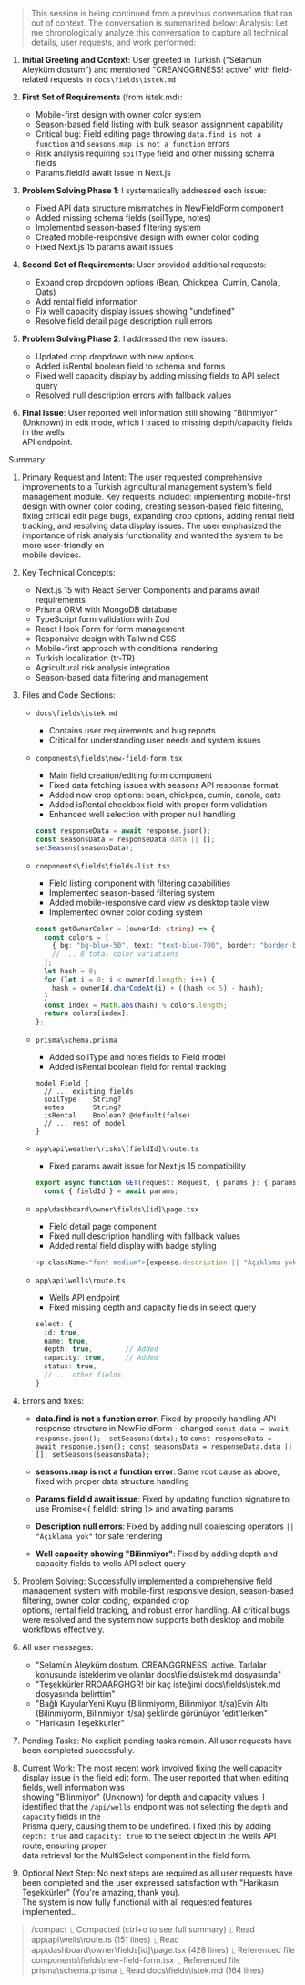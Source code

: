 > This session is being continued from a previous conversation that ran out of context. The conversation is summarized below:
  Analysis:
  Let me chronologically analyze this conversation to capture all technical details, user requests, and work performed:

  1. **Initial Greeting and Context**: User greeted in Turkish ("Selamün Aleyküm dostum") and mentioned "CREANGGRNESS! active" with field-related requests in 
  `docs\fields\istek.md`

  2. **First Set of Requirements** (from istek.md):
     - Mobile-first design with owner color system
     - Season-based field listing with bulk season assignment capability
     - Critical bug: Field editing page throwing `data.find is not a function` and `seasons.map is not a function` errors
     - Risk analysis requiring `soilType` field and other missing schema fields
     - Params.fieldId await issue in Next.js

  3. **Problem Solving Phase 1**: I systematically addressed each issue:
     - Fixed API data structure mismatches in NewFieldForm component
     - Added missing schema fields (soilType, notes)
     - Implemented season-based filtering system
     - Created mobile-responsive design with owner color coding
     - Fixed Next.js 15 params await issues

  4. **Second Set of Requirements**: User provided additional requests:
     - Expand crop dropdown options (Bean, Chickpea, Cumin, Canola, Oats)
     - Add rental field information
     - Fix well capacity display issues showing "undefined"
     - Resolve field detail page description null errors

  5. **Problem Solving Phase 2**: I addressed the new issues:
     - Updated crop dropdown with new options
     - Added isRental boolean field to schema and forms
     - Fixed well capacity display by adding missing fields to API select query
     - Resolved null description errors with fallback values

  6. **Final Issue**: User reported well information still showing "Bilinmiyor" (Unknown) in edit mode, which I traced to missing depth/capacity fields in the wells     
  API endpoint.

  Summary:
  1. Primary Request and Intent:
     The user requested comprehensive improvements to a Turkish agricultural management system's field management module. Key requests included: implementing 
  mobile-first design with owner color coding, creating season-based field filtering, fixing critical edit page bugs, expanding crop options, adding rental field        
  tracking, and resolving data display issues. The user emphasized the importance of risk analysis functionality and wanted the system to be more user-friendly on       
  mobile devices.

  2. Key Technical Concepts:
     - Next.js 15 with React Server Components and params await requirements
     - Prisma ORM with MongoDB database
     - TypeScript form validation with Zod
     - React Hook Form for form management
     - Responsive design with Tailwind CSS
     - Mobile-first approach with conditional rendering
     - Turkish localization (tr-TR)
     - Agricultural risk analysis integration
     - Season-based data filtering and management

  3. Files and Code Sections:
     - `docs\fields\istek.md`
       - Contains user requirements and bug reports
       - Critical for understanding user needs and system issues
     
     - `components\fields\new-field-form.tsx`
       - Main field creation/editing form component
       - Fixed data fetching issues with seasons API response format
       - Added new crop options: bean, chickpea, cumin, canola, oats
       - Added isRental checkbox field with proper form validation
       - Enhanced well selection with proper null handling
       ```typescript
       const responseData = await response.json();
       const seasonsData = responseData.data || [];
       setSeasons(seasonsData);
       ```
     
     - `components\fields\fields-list.tsx`
       - Field listing component with filtering capabilities
       - Implemented season-based filtering system
       - Added mobile-responsive card view vs desktop table view
       - Implemented owner color coding system
       ```typescript
       const getOwnerColor = (ownerId: string) => {
         const colors = [
           { bg: "bg-blue-50", text: "text-blue-700", border: "border-blue-200" },
           // ... 8 total color variations
         ];
         let hash = 0;
         for (let i = 0; i < ownerId.length; i++) {
           hash = ownerId.charCodeAt(i) + ((hash << 5) - hash);
         }
         const index = Math.abs(hash) % colors.length;
         return colors[index];
       };
       ```
     
     - `prisma\schema.prisma`
       - Added soilType and notes fields to Field model
       - Added isRental boolean field for rental tracking
       ```prisma
       model Field {
         // ... existing fields
         soilType    String?
         notes       String?
         isRental    Boolean? @default(false)
         // ... rest of model
       }
       ```
     
     - `app\api\weather\risks\[fieldId]\route.ts`
       - Fixed params await issue for Next.js 15 compatibility
       ```typescript
       export async function GET(request: Request, { params }: { params: Promise<{ fieldId: string }> }) {
         const { fieldId } = await params;
       ```
     
     - `app\dashboard\owner\fields\[id]\page.tsx`
       - Field detail page component
       - Fixed null description handling with fallback values
       - Added rental field display with badge styling
       ```typescript
       <p className="font-medium">{expense.description || "Açıklama yok"}</p>
       ```
     
     - `app\api\wells\route.ts`
       - Wells API endpoint
       - Fixed missing depth and capacity fields in select query
       ```typescript
       select: {
         id: true,
         name: true,
         depth: true,        // Added
         capacity: true,     // Added
         status: true,
         // ... other fields
       }
       ```

  4. Errors and fixes:
     - **data.find is not a function error**: Fixed by properly handling API response structure in NewFieldForm - changed `const data = await response.json(); 
  setSeasons(data);` to `const responseData = await response.json(); const seasonsData = responseData.data || []; setSeasons(seasonsData);`
     
     - **seasons.map is not a function error**: Same root cause as above, fixed with proper data structure handling
     
     - **Params.fieldId await issue**: Fixed by updating function signature to use Promise<{ fieldId: string }> and awaiting params
     
     - **Description null errors**: Fixed by adding null coalescing operators `|| "Açıklama yok"` for safe rendering
     
     - **Well capacity showing "Bilinmiyor"**: Fixed by adding depth and capacity fields to wells API select query

  5. Problem Solving:
     Successfully implemented a comprehensive field management system with mobile-first responsive design, season-based filtering, owner color coding, expanded crop     
  options, rental field tracking, and robust error handling. All critical bugs were resolved and the system now supports both desktop and mobile workflows effectively.  

  6. All user messages:
     - "Selamün Aleyküm dostum. CREANGGRNESS! active. Tarlalar konusunda isteklerim ve olanlar docs\fields\istek.md dosyasında"
     - "Teşekkürler RROAARGHGR! bir kaç isteğimi docs\fields\istek.md dosyasında belirttim"
     - "Bağlı KuyularYeni Kuyu (Bilinmiyorm, Bilinmiyor lt/sa)Evin Altı (Bilinmiyorm, Bilinmiyor lt/sa) şeklinde görünüyor 'edit'lerken"
     - "Harikasın Teşekkürler"

  7. Pending Tasks:
     No explicit pending tasks remain. All user requests have been completed successfully.

  8. Current Work:
     The most recent work involved fixing the well capacity display issue in the field edit form. The user reported that when editing fields, well information was       
  showing "Bilinmiyor" (Unknown) for depth and capacity values. I identified that the `/api/wells` endpoint was not selecting the `depth` and `capacity` fields in the   
  Prisma query, causing them to be undefined. I fixed this by adding `depth: true` and `capacity: true` to the select object in the wells API route, ensuring proper     
  data retrieval for the MultiSelect component in the field form.

  9. Optional Next Step:
     No next steps are required as all user requests have been completed and the user expressed satisfaction with "Harikasın Teşekkürler" (You're amazing, thank you).   
  The system is now fully functional with all requested features implemented..

> /compact 
  ⎿  Compacted (ctrl+o to see full summary)
  ⎿  Read app\api\wells\route.ts (151 lines)
  ⎿  Read app\dashboard\owner\fields\[id]\page.tsx (428 lines)
  ⎿  Referenced file components\fields\new-field-form.tsx
  ⎿  Referenced file prisma\schema.prisma
  ⎿  Read docs\fields\istek.md (164 lines)